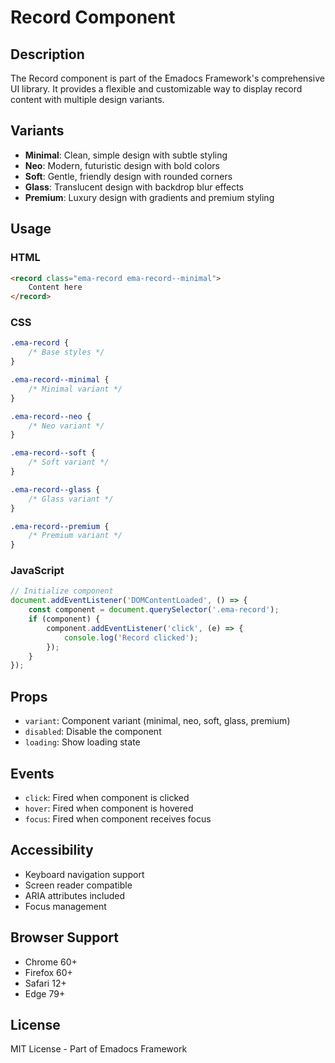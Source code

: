 # Record Component

## Description
The Record component is part of the Emadocs Framework's comprehensive UI library. It provides a flexible and customizable way to display record content with multiple design variants.

## Variants
- **Minimal**: Clean, simple design with subtle styling
- **Neo**: Modern, futuristic design with bold colors
- **Soft**: Gentle, friendly design with rounded corners
- **Glass**: Translucent design with backdrop blur effects
- **Premium**: Luxury design with gradients and premium styling

## Usage

### HTML
```html
<record class="ema-record ema-record--minimal">
    Content here
</record>
```

### CSS
```css
.ema-record {
    /* Base styles */
}

.ema-record--minimal {
    /* Minimal variant */
}

.ema-record--neo {
    /* Neo variant */
}

.ema-record--soft {
    /* Soft variant */
}

.ema-record--glass {
    /* Glass variant */
}

.ema-record--premium {
    /* Premium variant */
}
```

### JavaScript
```javascript
// Initialize component
document.addEventListener('DOMContentLoaded', () => {
    const component = document.querySelector('.ema-record');
    if (component) {
        component.addEventListener('click', (e) => {
            console.log('Record clicked');
        });
    }
});
```

## Props
- `variant`: Component variant (minimal, neo, soft, glass, premium)
- `disabled`: Disable the component
- `loading`: Show loading state

## Events
- `click`: Fired when component is clicked
- `hover`: Fired when component is hovered
- `focus`: Fired when component receives focus

## Accessibility
- Keyboard navigation support
- Screen reader compatible
- ARIA attributes included
- Focus management

## Browser Support
- Chrome 60+
- Firefox 60+
- Safari 12+
- Edge 79+

## License
MIT License - Part of Emadocs Framework
